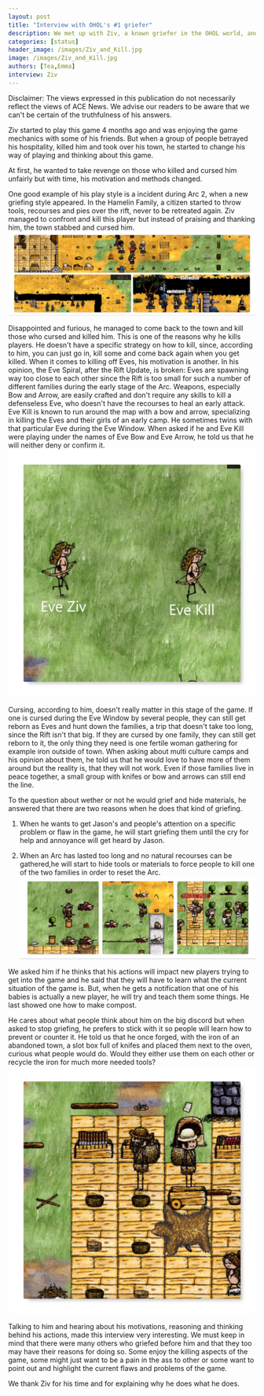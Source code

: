 ```yaml
---
layout: post
title: "Interview with OHOL's #1 griefer"
description: We met up with Ziv, a known griefer in the OHOL world, and asked him some questions.
categories: [status]
header_image: /images/Ziv_and_Kill.jpg
image: /images/Ziv_and_Kill.jpg
authors: [Tea,Emma]
interview: Ziv
---
```


Disclaimer: The views expressed in this publication do not necessarily reflect the views of ACE News. We advise our readers to be aware that we can't be certain of the truthfulness of his answers. 

Ziv started to play this game 4 months ago and was enjoying the game mechanics with some of his friends. But when a group of people betrayed his hospitality, killed him and took over his town, he started to change his way of playing and thinking about this game. 

At first, he wanted to take revenge on those who killed and cursed him unfairly but with time, his motivation and methods changed. 

One good example of his play style is a incident during Arc 2, when a new griefing style appeared. In the Hamelin Family, a citizen started to throw tools, recourses and pies over the rift, never to be retreated again. Ziv managed to confront and kill this player but instead of praising and thanking him, the town stabbed and cursed him. 
![image](/images/Hamelin_Rift_explosion.jpg)

Disappointed and furious, he managed to come back to the town and kill those who cursed and killed him. This is one of the reasons why he kills players. He doesn't have a specific strategy on how to kill, since, according to him, you can just go in, kill some and come back again when you get killed.
When it comes to killing off Eves, his motivation is another. In his opinion, the Eve Spiral, after the Rift Update, is broken: Eves are spawning way too close to each other since the Rift is too small for such a number of different families during the early stage of the Arc. Weapons, especially Bow and Arrow, are easily crafted and don't require any skills to kill a defenseless Eve, who doesn't have the recourses to heal an early attack. Eve Kill is known to run around the map with a bow and arrow, specializing in killing the Eves and their girls of an early camp. He sometimes twins with that particular Eve during the Eve Window. When asked if he and Eve Kill were playing under the names of Eve Bow and Eve Arrow, he told us that he will neither deny or confirm it. 
![image](/images/Ziv_and_Kill.jpg)

Cursing, according to him, doesn't really matter in this stage of the game. If one is cursed during the Eve Window by several people, they can still get reborn as Eves and hunt down the families, a trip that doesn't take too long, since the Rift isn't that big. If they are cursed by one family, they can still get reborn to it, the only thing they need is one fertile woman gathering for example iron outside of town.
When asking about multi culture camps and his opinion about them, he told us that he would love to have more of them around but the reality is, that they will not work. Even if those families live in peace together, a small group with knifes or bow and arrows can still end the line. 

To the question about wether or not he would grief and hide materials, he answered that there are two reasons when he does that kind of griefing.

1) When he wants to get Jason's and people's attention on a specific problem or flaw in the game, he will start griefing them until the cry for help and annoyance will get heard by Jason.

2) When an Arc has lasted too long and no natural recourses can be gathered,he will start to hide tools or materials to force people to kill one of the two families in order to reset the Arc.
![image](/images/murder_ziv.jpg)

We asked him if he thinks that his actions will impact new players trying to get into the game and he said that they will have to learn what the current situation of the game is. But, when he gets a notification that one of his babies is actually a new player, he will try and teach them some things. He last showed one how to make compost. 

He cares about what people think about him on the big discord but when asked to stop griefing, he prefers to stick with it so people will learn how to prevent or counter it. He told us that he once forged, with the iron of an abandoned town, a slot box full of knifes and placed them next to the oven, curious what people would do. Would they either use them on each other or recycle the iron for much more needed tools?
![image](/images/social_experiment_ziv.jpg)

Talking to him and hearing about his motivations, reasoning and thinking behind his actions, made this interview very interesting. We must keep in mind that there were many others who griefed before him and that they too may have their reasons for doing so. Some enjoy the killing aspects of the game, some might just want to be a pain in the ass to other or some want to point out and highlight the current flaws and problems of the game. 

We thank Ziv for his time and for explaining why he does what he does.

